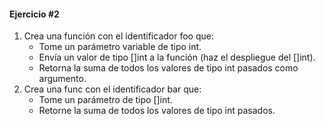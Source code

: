 #### Ejercicio #2

1. Crea una función con el identificador foo que:
    * Tome un parámetro variable de tipo int.
    * Envía un valor de tipo []int a la función (haz el despliegue del []int).
    * Retorna la suma de todos los valores de tipo int pasados como argumento.
 2. Crea una func con el identificador bar que:
    * Tome un parámetro de tipo []int.
    * Retorne la suma de todos los valores de tipo int pasados.